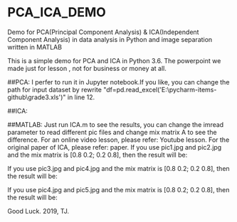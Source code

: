 # PCA_ICA_DEMO
Demo for PCA(Principal Component Analysis) &amp; ICA(Independent Component Analysis) in data analysis in Python and image separation written in MATLAB 

This is a simple demo for PCA and ICA in Python 3.6.
The powerpoint we made just for lesson , not for business or money at all.

##PCA:
I perfer to run it in Jupyter notebook.If you like, you can change the path for input dataset by rewrite "df=pd.read_excel('E:\pycharm-items-github\grade3.xls')" in line 12.

##ICA:




##MATLAB:
Just run ICA.m to see the results, you can change the imread parameter to read different pic files and change mix matrix A to see the difference.
For an online video lesson, please refer: Youtube lesson.
For the original paper of ICA, please refer: paper.
If you use pic1.jpg and pic2.jpg and the mix matrix is [0.8 0.2; 0.2 0.8], then the result will be:

If you use pic3.jpg and pic4.jpg and the mix matrix is [0.8 0.2; 0.2 0.8], then the result will be:

If you use pic4.jpg and pic5.jpg and the mix matrix is [0.8 0.2; 0.2 0.8], then the result will be:

Good Luck.
2019, TJ.
